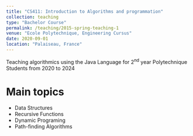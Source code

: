 ```yaml
---
title: "CS411: Introduction to Algorithms and programmation"
collection: teaching
type: "Bachelor Course"
permalink: /teaching/2015-spring-teaching-1
venue: "Ecole Polytechnique, Engineering Cursus"
date: 2020-09-01
location: "Palaiseau, France"
---
```


Teaching algorithmics using the Java Language for 2<sup>nd</sup> year Polytechnique Students from 2020 to 2024

Main topics
======
* Data Structures
* Recursive Functions
* Dynamic Programing
* Path-finding Algorithms

